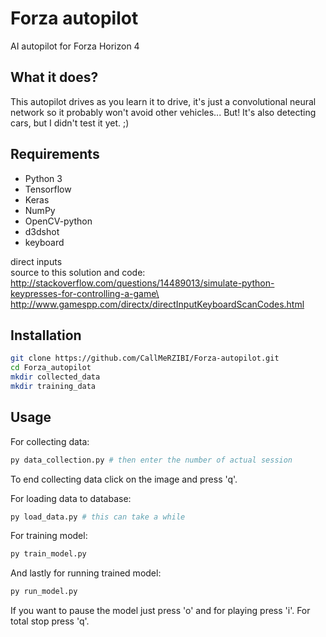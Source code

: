 # Forza autopilot

AI autopilot for Forza Horizon 4

## What it does?

This autopilot drives as you learn it to drive, it's just a convolutional neural network so it probably won't avoid other vehicles... But! It's also detecting cars, but I didn't test it yet. ;)

## Requirements

 * Python 3
 * Tensorflow
 * Keras
 * NumPy
 * OpenCV-python
 * d3dshot
 * keyboard

direct inputs\
source to this solution and code: http://stackoverflow.com/questions/14489013/simulate-python-keypresses-for-controlling-a-game\
http://www.gamespp.com/directx/directInputKeyboardScanCodes.html

## Installation

```bash
git clone https://github.com/CallMeRZIBI/Forza-autopilot.git
cd Forza_autopilot
mkdir collected_data
mkdir training_data
```

## Usage

For collecting data:
```bash
py data_collection.py # then enter the number of actual session
```
To end collecting data click on the image and press 'q'.

For loading data to database:
```bash
py load_data.py # this can take a while
```

For training model:
```bash
py train_model.py
```

And lastly for running trained model:
```bash
py run_model.py
```
If you want to pause the model just press 'o' and for playing press 'i'.
For total stop press 'q'.
